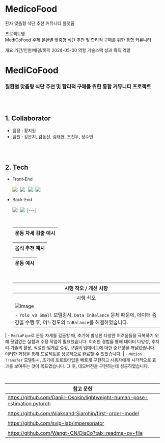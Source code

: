 # MedicoFood
환자 맞춤형 식단 추천 커뮤니티 플랫폼

프로젝트명  
MediCoFood
주제
질환별 맞춤형 식단 추천 및 합리적 구매를 위한 통합 커뮤니티

개요 기간/인원/배경/목적
2024-05-30
역할
기술스택
성과 획득 역량

# <b> MediCoFood </b>

### <b>질환별 맞춤형 식단 추천 및 합리적 구매를 위한 통합 커뮤니티 프로젝트</b>


<br><br>

## 1. Collaborator
- 팀장 : 황지원
- 팀원 : 강은지, 김동신, 김태현, 조진우, 정수연

<br><br>

## 2. Tech
- Front-End
<br><br>
  <img src="https://img.shields.io/badge/HTML5-E34F26?style=flat-square&logo=HTML5&logoColor=white">&nbsp;
      <img src="https://img.shields.io/badge/CSS3-1572B6?style=flat-square&logo=CSS3&logoColor=white">&nbsp;
&nbsp;<img src="https://img.shields.io/badge/Figma-F24E1E?style=flat-square&logo=Figma&logoColor=white">&nbsp;
      <img src="https://img.shields.io/badge/JavaScript-E2BD40?style=flat-square&logo=JavaScript&logoColor=white">&nbsp;
  
- Back-End
<br><br>
      <img src="https://img.shields.io/badge/Python-3776AB?style=flat-square&logo=Python&logoColor=white">&nbsp;
      <img src="https://img.shields.io/badge/Mysql-4479A1?style=flat-square&logo=Mysql&logoColor=white">&nbsp;
  |---|


  <br>
  
  | 운동 자세 검출 예시 |
  |---|


  | 음식 추천 예시 |
  |---|


  | 운동 예시 |
  |---|


  <br>
  
  |시행 착오 / 개선 사항|
  |---|
  |<div align='center'>시행 착오</div>|
  |![image](https://github.com/KimDong-gue/Healthy-Mento/assets/116249934/8abcb693-79d5-466c-b2c4-b9c6624c5c8a)|
  |- `Yolo v8 Small` 모델링시, `Data InBalance` 문제 때문에, 데이터 증강을 수행 후, 어느정도의 `InBalance`를 해결하였습니다.
| - `MediaPipe`로 운동 자세를 검출할 때, 초기에 발생한 다양한 어려움들을 극복하기 위해 끊임없는 실험과 수정 작업이 필요했습니다. 이러한 경험을 통해 데이터 다양성, 후처리 기술의 활용, 적절한 임계값 설정, 모델의 업데이트에 대한 중요성을 깨달았습니다. 이러한 과정을 통해 프로젝트를 성공적으로 완료할 수 있었습니다. 
| - `Motion Transfer` 모델링시, 초기에 프로토타입을 빠르게 구현하고 사용자에게 시각적으로 효과를 보여주는 것이 목표였습니다. 그 후, 데모버젼을 구현하는데 성공하였습니다. 

  <br>
  
  |<div align='center'>참고 문헌</div>|
  |---|
  |https://github.com/Daniil-Osokin/lightweight-human-pose-estimation.pytorch|
  ||
  |https://github.com/AliaksandrSiarohin/first-order-model|
  ||
  |https://github.com/svip-lab/impersonator|
  ||
  |https://github.com/Wangt-CN/DisCo?tab=readme-ov-file|
  <br>
  
</div>

